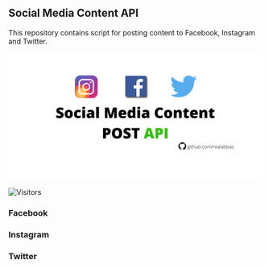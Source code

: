 ## Social Media Content API

This repository contains script for posting content to Facebook, Instagram and Twitter. 

![Social Media Content API Github Repo](./demo/demo.png)

![Visitors](https://visitor-badge.glitch.me/badge?page_id=realabbas.social-media-content-api)

### Facebook

### Instagram

### Twitter
